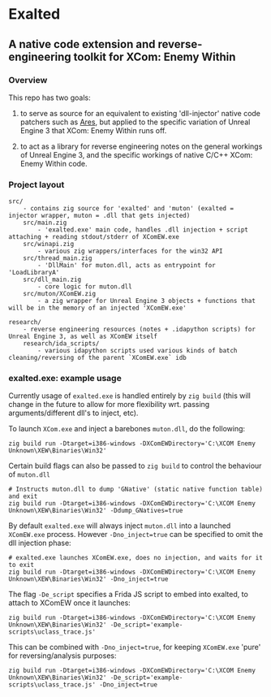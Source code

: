 # Exalted

## A native code extension and reverse-engineering toolkit for XCom: Enemy Within 
### Overview

This repo has two goals:
    
1. to serve as source for an equivalent to existing 'dll-injector' native code patchers such as [Ares](https://ares-developers.github.io/Ares-docs/index.html), but applied to the specific variation of Unreal Engine 3 that XCom: Enemy Within runs off.

2. to act as a library for reverse engineering notes on the general workings of Unreal Engine 3, and the specific workings of native C/C++ XCom: Enemy Within code.


### Project layout

```
src/
    - contains zig source for 'exalted' and 'muton' (exalted = injector wrapper, muton = .dll that gets injected)
    src/main.zig
        - 'exalted.exe' main code, handles .dll injection + script attaching + reading stdout/stderr of XComEW.exe
    src/winapi.zig
        - various zig wrappers/interfaces for the win32 API
    src/thread_main.zig
        - 'DllMain' for muton.dll, acts as entrypoint for 'LoadLibraryA'
    src/dll_main.zig
        - core logic for muton.dll
    src/muton/XComEW.zig
        - a zig wrapper for Unreal Engine 3 objects + functions that will be in the memory of an injected 'XComEW.exe'

research/
    - reverse engineering resources (notes + .idapython scripts) for Unreal Engine 3, as well as XComEW itself
    research/ida_scripts/
        - various idapython scripts used various kinds of batch cleaning/reversing of the parent `XComEW.exe` idb
```

### exalted.exe: example usage

Currently usage of `exalted.exe` is handled entirely by `zig build` (this will change in the future to allow for more flexibility wrt. passing arguments/different dll's to inject, etc).

To launch `XCom.exe` and inject a barebones `muton.dll`, do the following:

```
zig build run -Dtarget=i386-windows -DXComEWDirectory='C:\XCOM Enemy Unknown\XEW\Binaries\Win32'
```

Certain build flags can also be passed to `zig build` to control the behaviour of `muton.dll`

```
# Instructs muton.dll to dump 'GNative' (static native function table) and exit
zig build run -Dtarget=i386-windows -DXComEWDirectory='C:\XCOM Enemy Unknown\XEW\Binaries\Win32' -Ddump_GNatives=true
```

By default `exalted.exe` will always inject `muton.dll` into a launched `XComEW.exe` process. However `-Dno_inject=true` can be specified to omit the dll injection phase:

```
# exalted.exe launches XComEW.exe, does no injection, and waits for it to exit
zig build run -Dtarget=i386-windows -DXComEWDirectory='C:\XCOM Enemy Unknown\XEW\Binaries\Win32' -Dno_inject=true
```

The flag `-De_script` specifies a Frida JS script to embed into exalted, to attach to XComEW once it launches:

```
zig build run -Dtarget=i386-windows -DXComEWDirectory='C:\XCOM Enemy Unknown\XEW\Binaries\Win32' -De_script='example-scripts\uclass_trace.js'
```

This can be combined with `-Dno_inject=true`, for keeping `XComEW.exe` 'pure' for reversing/analysis purposes:

`zig build run -Dtarget=i386-windows -DXComEWDirectory='C:\XCOM Enemy Unknown\XEW\Binaries\Win32' -De_script='example-scripts\uclass_trace.js' -Dno_inject=true`
